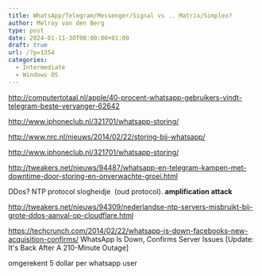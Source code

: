 ```yaml
---
title: WhatsApp/Telegram/Messenger/Signal vs .. Matrix/Simplex?
author: Melroy van den Berg
type: post
date: 2024-01-11-30T00:00:00+01:00
draft: true
url: /?p=1354
categories:
  - Intermediate
  - Windows OS
---
```


http://computertotaal.nl/apple/40-procent-whatsapp-gebruikers-vindt-telegram-beste-vervanger-62642

http://www.iphoneclub.nl/321701/whatsapp-storing/

http://www.nrc.nl/nieuws/2014/02/22/storing-bij-whatsapp/

http://www.iphoneclub.nl/321701/whatsapp-storing/

http://tweakers.net/nieuws/94487/whatsapp-en-telegram-kampen-met-downtime-door-storing-en-onverwachte-groei.html

DDos? NTP protocol slogheidje  (oud protocol). **amplification attack**

http://tweakers.net/nieuws/94309/nederlandse-ntp-servers-misbruikt-bij-grote-ddos-aanval-op-cloudflare.html

https://techcrunch.com/2014/02/22/whatsapp-is-down-facebooks-new-acquisition-confirms/
WhatsApp Is Down, Confirms Server Issues [Update: It's Back After A 210-Minute Outage]

omgerekent 5 dollar per whatsapp user
